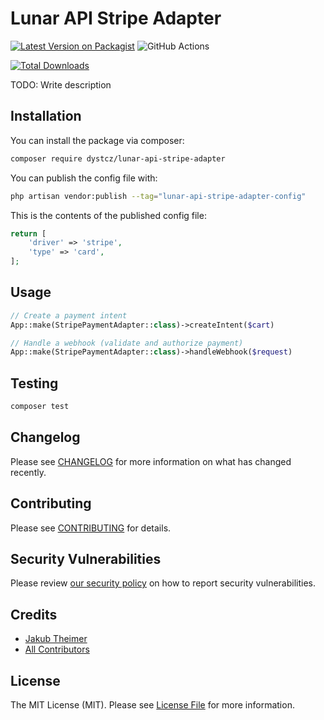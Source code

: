 # Lunar API Stripe Adapter

[![Latest Version on Packagist](https://img.shields.io/packagist/v/dystcz/lunar-api-stripe-adapter.svg?style=flat-square)](https://packagist.org/packages/dystcz/lunar-api-stripe-adapter)
![GitHub Actions](https://github.com/dystcz/lunar-api-stripe-adapter/actions/workflows/tests.yaml/badge.svg)

[![Total Downloads](https://img.shields.io/packagist/dt/dystcz/lunar-api-stripe-adapter.svg?style=flat-square)](https://packagist.org/packages/dystcz/lunar-api-stripe-adapter)

TODO: Write description

## Installation

You can install the package via composer:

```bash
composer require dystcz/lunar-api-stripe-adapter
```

You can publish the config file with:

```bash
php artisan vendor:publish --tag="lunar-api-stripe-adapter-config"
```

This is the contents of the published config file:

```php
return [
    'driver' => 'stripe',
    'type' => 'card',
];
```

## Usage

```php
// Create a payment intent
App::make(StripePaymentAdapter::class)->createIntent($cart)

// Handle a webhook (validate and authorize payment)
App::make(StripePaymentAdapter::class)->handleWebhook($request)
```

## Testing

```bash
composer test
```

## Changelog

Please see [CHANGELOG](CHANGELOG.md) for more information on what has changed recently.

## Contributing

Please see [CONTRIBUTING](CONTRIBUTING.md) for details.

## Security Vulnerabilities

Please review [our security policy](../../security/policy) on how to report security vulnerabilities.

## Credits

- [Jakub Theimer](https://github.com/dystcz)
- [All Contributors](../../contributors)

## License

The MIT License (MIT). Please see [License File](LICENSE.md) for more information.
